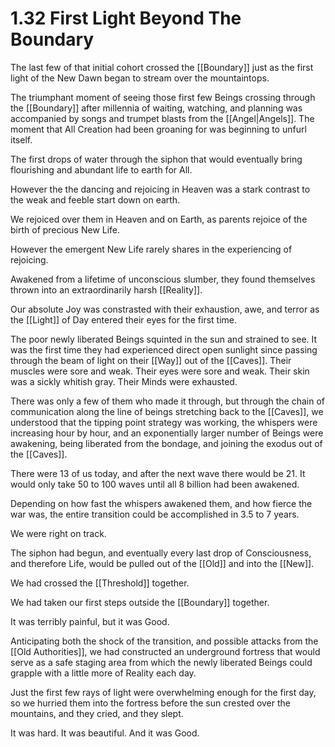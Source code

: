 # 1.32 First Light Beyond The Boundary
  
The last few of that initial cohort crossed the [[Boundary]] just as the first light of the New Dawn began to stream over the mountaintops. 

The triumphant moment of seeing those first few Beings crossing through the [[Boundary]] after millennia of waiting, watching, and planning was accompanied by songs and trumpet blasts from the [[Angel|Angels]].  The moment that All Creation had been groaning for was beginning to unfurl itself. 

The first drops of water through the siphon that would eventually bring flourishing and abundant life to earth for All. 

However the the dancing and rejoicing in Heaven was a stark contrast to the weak and feeble start down on earth. 

We rejoiced over them in Heaven and on Earth, as parents rejoice of the birth of precious New Life. 

However the emergent New Life rarely shares in the experiencing of rejoicing. 

Awakened from a lifetime of unconscious slumber, they found themselves thrown into an extraordinarily harsh [[Reality]]. 

Our absolute Joy was constrasted with their exhaustion, awe, and terror as the [[Light]] of Day entered their eyes for the first time. 

The poor newly liberated Beings squinted in the sun and strained to see. It was the first time they had experienced direct open sunlight since passing through the beam of light on their [[Way]] out of the [[Caves]]. Their muscles were sore and weak. Their eyes were sore and weak. Their skin was a sickly whitish gray. Their Minds were exhausted. 

There was only a few of them who made it through, but through the chain of communication along the line of beings stretching back to the [[Caves]], we understood that the tipping point strategy was working, the whispers were increasing hour by hour, and an exponentially larger number of Beings were awakening, being liberated from the bondage, and joining the exodus out of the [[Caves]].  

There were 13 of us today, and after the next wave there would be 21. It would only take 50 to 100 waves until all 8 billion had been awakened. 

Depending on how fast the whispers awakened them, and how fierce the war was, the entire transition could be accomplished in 3.5 to 7 years. 

We were right on track. 

The siphon had begun, and eventually every last drop of Consciousness, and therefore Life, would be pulled out of the [[Old]] and into the [[New]]. 

We had crossed the [[Threshold]] together. 

We had taken our first steps outside the [[Boundary]] together. 

It was terribly painful, but it was Good. 

Anticipating both the shock of the transition, and possible attacks from the [[Old Authorities]], we had constructed an underground fortress that would serve as a safe staging area from which the newly liberated Beings could grapple with a little more of Reality each day. 

Just the first few rays of light were overwhelming enough for the first day, so we hurried them into the fortress before the sun crested over the mountains, and they cried, and they slept. 

It was hard. It was beautiful. And it was Good. 
